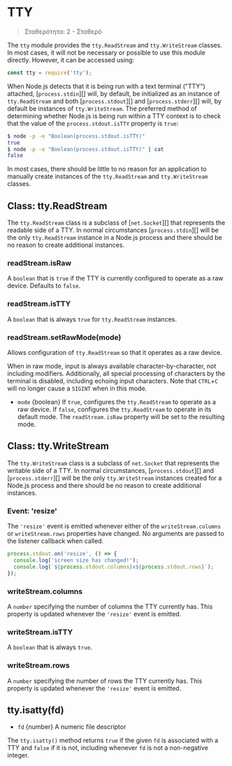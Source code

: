 # TTY

<!--introduced_in=v0.10.0-->

> Σταθερότητα: 2 - Σταθερό

The `tty` module provides the `tty.ReadStream` and `tty.WriteStream` classes. In most cases, it will not be necessary or possible to use this module directly. However, it can be accessed using:

```js
const tty = require('tty');
```

When Node.js detects that it is being run with a text terminal ("TTY") attached, [`process.stdin`][] will, by default, be initialized as an instance of `tty.ReadStream` and both [`process.stdout`][] and [`process.stderr`][] will, by default be instances of `tty.WriteStream`. The preferred method of determining whether Node.js is being run within a TTY context is to check that the value of the `process.stdout.isTTY` property is `true`:

```sh
$ node -p -e "Boolean(process.stdout.isTTY)"
true
$ node -p -e "Boolean(process.stdout.isTTY)" | cat
false
```

In most cases, there should be little to no reason for an application to manually create instances of the `tty.ReadStream` and `tty.WriteStream` classes.

## Class: tty.ReadStream
<!-- YAML
added: v0.5.8
-->

The `tty.ReadStream` class is a subclass of [`net.Socket`][] that represents the readable side of a TTY. In normal circumstances [`process.stdin`][] will be the only `tty.ReadStream` instance in a Node.js process and there should be no reason to create additional instances.

### readStream.isRaw
<!-- YAML
added: v0.7.7
-->

A `boolean` that is `true` if the TTY is currently configured to operate as a raw device. Defaults to `false`.

### readStream.isTTY
<!-- YAML
added: v0.5.8
-->

A `boolean` that is always `true` for `tty.ReadStream` instances.

### readStream.setRawMode(mode)
<!-- YAML
added: v0.7.7
-->

Allows configuration of `tty.ReadStream` so that it operates as a raw device.

When in raw mode, input is always available character-by-character, not including modifiers. Additionally, all special processing of characters by the terminal is disabled, including echoing input characters. Note that `CTRL`+`C` will no longer cause a `SIGINT` when in this mode.

* `mode` {boolean} If `true`, configures the `tty.ReadStream` to operate as a raw device. If `false`, configures the `tty.ReadStream` to operate in its default mode. The `readStream.isRaw` property will be set to the resulting mode.

## Class: tty.WriteStream
<!-- YAML
added: v0.5.8
-->

The `tty.WriteStream` class is a subclass of `net.Socket` that represents the writable side of a TTY. In normal circumstances, [`process.stdout`][] and [`process.stderr`][] will be the only `tty.WriteStream` instances created for a Node.js process and there should be no reason to create additional instances.

### Event: 'resize'
<!-- YAML
added: v0.7.7
-->

The `'resize'` event is emitted whenever either of the `writeStream.columns` or `writeStream.rows` properties have changed. No arguments are passed to the listener callback when called.

```js
process.stdout.on('resize', () => {
  console.log('screen size has changed!');
  console.log(`${process.stdout.columns}x${process.stdout.rows}`);
});
```

### writeStream.columns
<!-- YAML
added: v0.7.7
-->

A `number` specifying the number of columns the TTY currently has. This property is updated whenever the `'resize'` event is emitted.

### writeStream.isTTY
<!-- YAML
added: v0.5.8
-->

A `boolean` that is always `true`.

### writeStream.rows
<!-- YAML
added: v0.7.7
-->

A `number` specifying the number of rows the TTY currently has. This property is updated whenever the `'resize'` event is emitted.

## tty.isatty(fd)
<!-- YAML
added: v0.5.8
-->

* `fd` {number} A numeric file descriptor

The `tty.isatty()` method returns `true` if the given `fd` is associated with a TTY and `false` if it is not, including whenever `fd` is not a non-negative integer.
